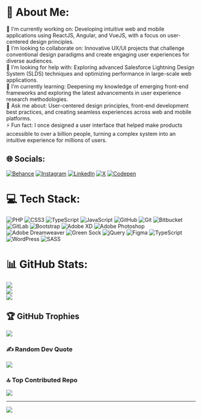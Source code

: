 # 💫 About Me:
🔭 I'm currently working on: Developing intuitive web and mobile applications using ReactJS, Angular, and VueJS, with a focus on user-centered design principles.<br>👯 I'm looking to collaborate on: Innovative UX/UI projects that challenge conventional design paradigms and create engaging user experiences for diverse audiences.<br>🤝 I'm looking for help with: Exploring advanced Salesforce Lightning Design System (SLDS) techniques and optimizing performance in large-scale web applications.<br>🌱 I'm currently learning: Deepening my knowledge of emerging front-end frameworks and exploring the latest advancements in user experience research methodologies.<br>💬 Ask me about: User-centered design principles, front-end development best practices, and creating seamless experiences across web and mobile platforms.<br>⚡ Fun fact: I once designed a user interface that helped make products accessible to over a billion people, turning a complex system into an intuitive experience for millions of users.


## 🌐 Socials:
[![Behance](https://img.shields.io/badge/Behance-1769ff?logo=behance&logoColor=white)](https://behance.net/UxManne) [![Instagram](https://img.shields.io/badge/Instagram-%23E4405F.svg?logo=Instagram&logoColor=white)](https://instagram.com/UxManne) [![LinkedIn](https://img.shields.io/badge/LinkedIn-%230077B5.svg?logo=linkedin&logoColor=white)](https://linkedin.com/in/UxManne) [![X](https://img.shields.io/badge/X-black.svg?logo=X&logoColor=white)](https://x.com/UxManne) [![Codepen](https://img.shields.io/badge/Codepen-000000?style=for-the-badge&logo=codepen&logoColor=white)](https://codepen.io/ManneWorks) 

# 💻 Tech Stack:
![PHP](https://img.shields.io/badge/php-%23777BB4.svg?style=for-the-badge&logo=php&logoColor=white) ![CSS3](https://img.shields.io/badge/css3-%231572B6.svg?style=for-the-badge&logo=css3&logoColor=white) ![TypeScript](https://img.shields.io/badge/typescript-%23007ACC.svg?style=for-the-badge&logo=typescript&logoColor=white) ![JavaScript](https://img.shields.io/badge/javascript-%23323330.svg?style=for-the-badge&logo=javascript&logoColor=%23F7DF1E) ![GitHub](https://img.shields.io/badge/github-%23121011.svg?style=for-the-badge&logo=github&logoColor=white) ![Git](https://img.shields.io/badge/git-%23F05033.svg?style=for-the-badge&logo=git&logoColor=white) ![Bitbucket](https://img.shields.io/badge/bitbucket-%230047B3.svg?style=for-the-badge&logo=bitbucket&logoColor=white) ![GitLab](https://img.shields.io/badge/gitlab-%23181717.svg?style=for-the-badge&logo=gitlab&logoColor=white) ![Bootstrap](https://img.shields.io/badge/bootstrap-%238511FA.svg?style=for-the-badge&logo=bootstrap&logoColor=white) ![Adobe XD](https://img.shields.io/badge/Adobe%20XD-470137?style=for-the-badge&logo=Adobe%20XD&logoColor=#FF61F6) ![Adobe Photoshop](https://img.shields.io/badge/adobe%20photoshop-%2331A8FF.svg?style=for-the-badge&logo=adobe%20photoshop&logoColor=white) ![Adobe Dreamweaver](https://img.shields.io/badge/Adobe%20Dreamweaver-FF61F6.svg?style=for-the-badge&logo=Adobe%20Dreamweaver&logoColor=white) ![Green Sock](https://img.shields.io/badge/green%20sock-88CE02?style=for-the-badge&logo=greensock&logoColor=white) ![jQuery](https://img.shields.io/badge/jquery-%230769AD.svg?style=for-the-badge&logo=jquery&logoColor=white) ![Figma](https://img.shields.io/badge/figma-%23F24E1E.svg?style=for-the-badge&logo=figma&logoColor=white) ![TypeScript](https://img.shields.io/badge/typescript-%23007ACC.svg?style=for-the-badge&logo=typescript&logoColor=white) ![WordPress](https://img.shields.io/badge/WordPress-%23117AC9.svg?style=for-the-badge&logo=WordPress&logoColor=white) ![SASS](https://img.shields.io/badge/SASS-hotpink.svg?style=for-the-badge&logo=SASS&logoColor=white)
# 📊 GitHub Stats:
![](https://github-readme-stats.vercel.app/api?username=manneworks&theme=dark&hide_border=false&include_all_commits=true&count_private=true)<br/>
![](https://github-readme-streak-stats.herokuapp.com/?user=manneworks&theme=dark&hide_border=false)<br/>
![](https://github-readme-stats.vercel.app/api/top-langs/?username=manneworks&theme=dark&hide_border=false&include_all_commits=true&count_private=true&layout=compact)

## 🏆 GitHub Trophies
![](https://github-profile-trophy.vercel.app/?username=manneworks&theme=radical&no-frame=false&no-bg=false&margin-w=4)

### ✍️ Random Dev Quote
![](https://quotes-github-readme.vercel.app/api?type=vetical&theme=radical)

### 🔝 Top Contributed Repo
![](https://github-contributor-stats.vercel.app/api?username=manneworks&limit=5&theme=dark&combine_all_yearly_contributions=true)

---
[![](https://visitcount.itsvg.in/api?id=manneworks&icon=0&color=0)](https://visitcount.itsvg.in)
